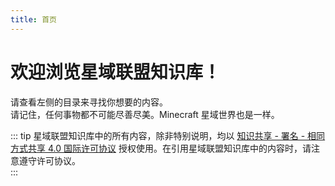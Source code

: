 ```yaml
---
title: 首页
---
```


# 欢迎浏览星域联盟知识库！

请查看左侧的目录来寻找你想要的内容。  
请记住，任何事物都不可能尽善尽美。Minecraft 星域世界也是一样。

::: tip
星域联盟知识库中的所有内容，除非特别说明，均以 [知识共享 - 署名 - 相同方式共享 4.0 国际许可协议](https://creativecommons.org/licenses/by-sa/4.0/deed.zh) 授权使用。在引用星域联盟知识库中的内容时，请注意遵守许可协议。  
:::
